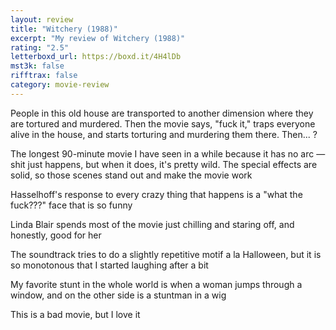 ```yaml
---
layout: review
title: "Witchery (1988)"
excerpt: "My review of Witchery (1988)"
rating: "2.5"
letterboxd_url: https://boxd.it/4H4lDb
mst3k: false
rifftrax: false
category: movie-review
---
```


People in this old house are transported to another dimension where they are tortured and murdered. Then the movie says, "fuck it," traps everyone alive in the house, and starts torturing and murdering them there. Then... ?

The longest 90-minute movie I have seen in a while because it has no arc — shit just happens, but when it does, it's pretty wild. The special effects are solid, so those scenes stand out and make the movie work

Hasselhoff's response to every crazy thing that happens is a "what the fuck???" face that is so funny

Linda Blair spends most of the movie just chilling and staring off, and honestly, good for her

The soundtrack tries to do a slightly repetitive motif a la Halloween, but it is so monotonous that I started laughing after a bit

My favorite stunt in the whole world is when a woman jumps through a window, and on the other side is a stuntman in a wig

This is a bad movie, but I love it
